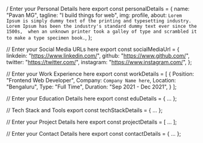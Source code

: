 / Enter your Personal Details here
export const personalDetails = {
name: "Pavan MG",
tagline: "I build things for web",
img: profile,
about: `Lorem Ipsum is simply dummy text of the printing and typesetting industry.
  Lorem Ipsum has been the industry's standard dummy text ever since the 1500s, 
  when an unknown printer took a galley of type and scrambled it to make a type specimen book.`,
};

// Enter your Social Media URLs here
export const socialMediaUrl = {
linkdein: "https://www.linkedin.com/",
github: "https://www.github.com/",
twitter: "https://twitter.com/",
instagram: "https://www.instagram.com/",
};

// Enter your Work Experience here
export const workDetails = [
{
Position: "Frontend Web Developer",
Company: `Company Name here`,
Location: "Bengaluru",
Type: "Full Time",
Duration: "Sep 2021 - Dec 2021",
}
];

// Enter your Education Details here
export const eduDetails = { ... };

// Tech Stack and Tools
export const techStackDetails = { ... };

// Enter your Project Details here
export const projectDetails = [ ... ];

// Enter your Contact Details here
export const contactDetails = { ... };

```

```
